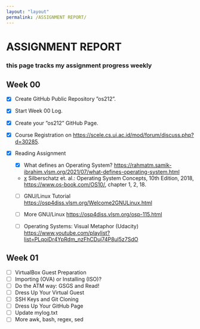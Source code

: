 ```yaml
---
layout: "layout"
permalink: /ASSIGNMENT REPORT/
---
```


# ASSIGNMENT REPORT
### this page tracks my assignment progress weekly

## Week 00
- [x] Create GitHub Public Repository ”os212”.  
- [x] Start Week 00 Log.
- [x] Create your ”os212” GitHub Page.
- [x] Course Registration on https://scele.cs.ui.ac.id/mod/forum/discuss.php?d=30285.
- [x] Reading Assignment
    - [x] What defines an Operating System? https://rahmatm.samik-ibrahim.vlsm.org/2021/07/what-defines-operating-system.html

    - [x](OSC10) Silberschatz et. al.: Operating System Concepts, 10th Edition, 2018, https://www.os-book.com/OS10/, chapter 1, 2, 18.

    - [ ] GNU/Linux Tutorial https://osp4diss.vlsm.org/Welcome2GNULinux.html 

    - [ ] More GNU/Linux https://osp4diss.vlsm.org/osp-115.html

    - [ ] Operating Systems: Visual Metaphor (Udacity) https://www.youtube.com/playlist?list=PLqoiDr4YpRdm_nzFhCDuj74P8ul5z7SdO



## Week 01
- [ ] VirtualBox Guest Preparation
- [ ] Importing (OVA) or Installing (ISO)?
- [ ] Do the ATM way: GSGS and Read!
- [ ] Dress Up Your Virtual Guest
- [ ] SSH Keys and Git Cloning
- [ ] Dress Up Your GitHub Page
- [ ] Update mylog.txt
- [ ] More awk, bash, regex, sed